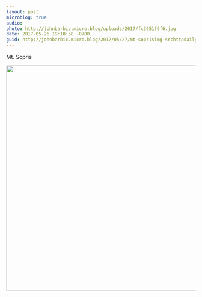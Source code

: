 ```yaml
---
layout: post
microblog: true
audio: 
photo: http://johnbarbic.micro.blog/uploads/2017/fc3951f6f6.jpg
date: 2017-05-26 19:10:58 -0700
guid: http://johnbarbic.micro.blog/2017/05/27/mt-soprisimg-srchttpdailymicrobloguploadsfcffjpg.html
---
```

Mt. Sopris

<img src="http://johnbarbic.micro.blog/uploads/2017/fc3951f6f6.jpg" width="600" height="600" style="height: auto" />

